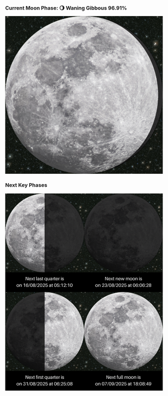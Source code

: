 ### Current Moon Phase: 🌖 Waning Gibbous 96.91%
![Moon Phase](moonphase.png)
### Next Key Phases
![Gallery](gallery.png)